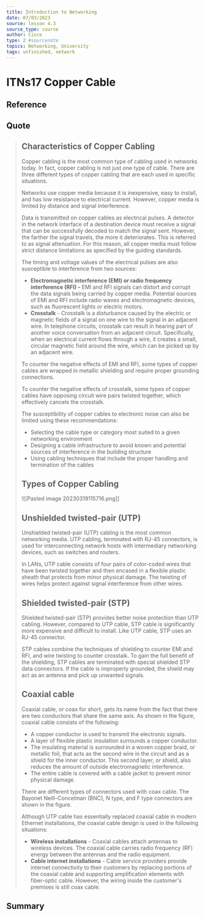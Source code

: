 ```yaml
---
title: Introduction to Networking
date: 07/03/2023
source: lesson 4.3
source_type: course
author: Cisco
type: 2 #sourcenote
topics: Networking, University
tags: unfinished, network
---
```

# ITNs17 Copper Cable

## **Reference**
<!-- Where do you got it -->

## **Quote**
> ## Characteristics of Copper Cabling
> Copper cabling is the most common type of cabling used in networks today. In fact, copper cabling is not just one type of cable. There are three different types of copper cabling that are each used in specific situations.
> 
> Networks use copper media because it is inexpensive, easy to install, and has low resistance to electrical current. However, copper media is limited by distance and signal interference.
> 
> Data is transmitted on copper cables as electrical pulses. A detector in the network interface of a destination device must receive a signal that can be successfully decoded to match the signal sent. However, the farther the signal travels, the more it deteriorates. This is referred to as signal attenuation. For this reason, all copper media must follow strict distance limitations as specified by the guiding standards.
> 
> The timing and voltage values of the electrical pulses are also susceptible to interference from two sources:
> 
> -   **Electromagnetic interference (EMI) or radio frequency interference (RFI) -** EMI and RFI signals can distort and corrupt the data signals being carried by copper media. Potential sources of EMI and RFI include radio waves and electromagnetic devices, such as fluorescent lights or electric motors.
> -   **Crosstalk** - Crosstalk is a disturbance caused by the electric or magnetic fields of a signal on one wire to the signal in an adjacent wire. In telephone circuits, crosstalk can result in hearing part of another voice conversation from an adjacent circuit. Specifically, when an electrical current flows through a wire, it creates a small, circular magnetic field around the wire, which can be picked up by an adjacent wire.
> 
> To counter the negative effects of EMI and RFI, some types of copper cables are wrapped in metallic shielding and require proper grounding connections.
> 
> To counter the negative effects of crosstalk, some types of copper cables have opposing circuit wire pairs twisted together, which effectively cancels the crosstalk.
> 
> The susceptibility of copper cables to electronic noise can also be limited using these recommendations:
> 
> -   Selecting the cable type or category most suited to a given networking environment
> -   Designing a cable infrastructure to avoid known and potential sources of interference in the building structure
> -   Using cabling techniques that include the proper handling and termination of the cables
> 
> ## Types of Copper Cabling
> ![[Pasted image 20230319115716.png]]
> 
> ## Unshielded twisted-pair (UTP)
> Unshielded twisted-pair (UTP) cabling is the most common networking media. UTP cabling, terminated with RJ-45 connectors, is used for interconnecting network hosts with intermediary networking devices, such as switches and routers.
> 
> In LANs, UTP cable consists of four pairs of color-coded wires that have been twisted together and then encased in a flexible plastic sheath that protects from minor physical damage. The twisting of wires helps protect against signal interference from other wires.
> 
> ## Shielded twisted-pair (STP)
> Shielded twisted-pair (STP) provides better noise protection than UTP cabling. However, compared to UTP cable, STP cable is significantly more expensive and difficult to install. Like UTP cable, STP uses an RJ-45 connector.
> 
> STP cables combine the techniques of shielding to counter EMI and RFI, and wire twisting to counter crosstalk. To gain the full benefit of the shielding, STP cables are terminated with special shielded STP data connectors. If the cable is improperly grounded, the shield may act as an antenna and pick up unwanted signals.
> 
> ## Coaxial cable
> Coaxial cable, or coax for short, gets its name from the fact that there are two conductors that share the same axis. As shown in the figure, coaxial cable consists of the following:
> 
> -   A copper conductor is used to transmit the electronic signals.
> -   A layer of flexible plastic insulation surrounds a copper conductor.
> -   The insulating material is surrounded in a woven copper braid, or metallic foil, that acts as the second wire in the circuit and as a shield for the inner conductor. This second layer, or shield, also reduces the amount of outside electromagnetic interference.
> -   The entire cable is covered with a cable jacket to prevent minor physical damage.
> 
> There are different types of connectors used with coax cable. The Bayonet Neill–Concelman (BNC), N type, and F type connectors are shown in the figure.
> 
> Although UTP cable has essentially replaced coaxial cable in modern Ethernet installations, the coaxial cable design is used in the following situations:
> 
> -   **Wireless installations** - Coaxial cables attach antennas to wireless devices. The coaxial cable carries radio frequency (RF) energy between the antennas and the radio equipment.
> -   **Cable internet installations** - Cable service providers provide internet connectivity to their customers by replacing portions of the coaxial cable and supporting amplification elements with fiber-optic cable. However, the wiring inside the customer's premises is still coax cable.

## **Summary**
<!-- try to apply the method of the question and the answer, if there is more than one idea, then make a single note or sub note from each idea -->